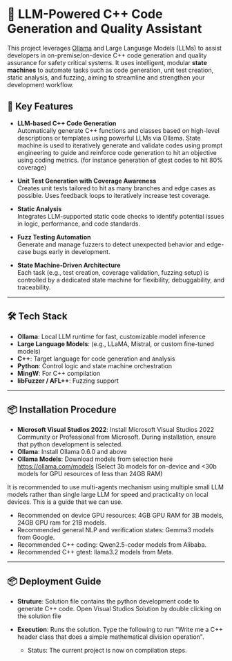# 🧠 LLM-Powered C++ Code Generation and Quality Assistant

This project leverages [Ollama](https://ollama.com) and Large Language Models (LLMs) to assist developers in on-premise/on-device C++ code generation and quality assurance for safety critical systems. It uses intelligent, modular **state machines** to automate tasks such as code generation, unit test creation, static analysis, and fuzzing, aiming to streamline and strengthen your development workflow.

## 🚀 Key Features

- **LLM-based C++ Code Generation**  
  Automatically generate C++ functions and classes based on high-level descriptions or templates using powerful LLMs via Ollama. State machine is used to iteratively generate and validate codes using prompt engineering to guide and reinforce code generation to hit an objective using coding metrics. (for instance generation of gtest codes to hit 80% coverage)

- **Unit Test Generation with Coverage Awareness**  
  Creates unit tests tailored to hit as many branches and edge cases as possible. Uses feedback loops to iteratively increase test coverage.

- **Static Analysis**  
  Integrates LLM-supported static code checks to identify potential issues in logic, performance, and code standards.

- **Fuzz Testing Automation**  
  Generate and manage fuzzers to detect unexpected behavior and edge-case bugs early in development.

- **State Machine-Driven Architecture**  
  Each task (e.g., test creation, coverage validation, fuzzing setup) is controlled by a dedicated state machine for flexibility, debuggability, and traceability.

---

## 🛠️ Tech Stack

- **Ollama**: Local LLM runtime for fast, customizable model inference  
- **Large Language Models**: (e.g., LLaMA, Mistral, or custom fine-tuned models)  
- **C++**: Target language for code generation and analysis  
- **Python**: Control logic and state machine orchestration  
- **MingW**: For C++ compilation  
- **libFuzzer / AFL++**: Fuzzing support  

---

## 📦 Installation Procedure
- **Microsoft Visual Studios 2022**: Install Microsoft Visual Studios 2022 Community or Professional from Microsoft. During installation, ensure that python development is selected.  
- **Ollama**: Install Ollama 0.6.0 and above 
- **Ollama Models**: Download models from selection here https://ollama.com/models (Select 3b models for on-device and <30b models for GPU resources of less than 24GB RAM)

It is recommended to use multi-agents mechanism using multiple small LLM models rather than single large LLM for speed and practicality on local devices.
This is a guide that we can use. 
- Recommended on device GPU resources: 4GB GPU RAM for 3B models, 24GB GPU ram for 21B models.
- Recommended general NLP and verification states: Gemma3 models from Google.
- Recommended C++ coding: Qwen2.5-coder models from Alibaba.
- Recommended C++ gtest: llama3.2 models from Meta.


---

## 📦 Deployment Guide
- **Struture**: Solution file contains the python development code to generate C++ code. Open Visual Studios Solution by double clicking on the solution file
- **Execution**: Runs the solution. Type the following to run "Write me a C++ header class that does a simple mathematical division operation".

  * Status: The current project is now on compilation steps. 


